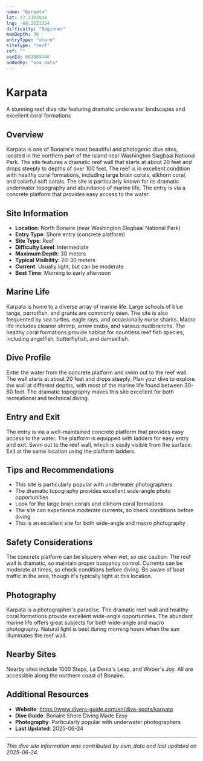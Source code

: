```yaml
---
name: "Karpata"
lat: 12.2192934
lng: -68.3521324
difficulty: "Beginner"
maxDepth: 30
entryType: "shore"
siteType: "reef"
ref: ""
osmId: 663869440
addedBy: "osm_data"
---
```



# Karpata

A stunning reef dive site featuring dramatic underwater landscapes and excellent coral formations

## Overview
Karpata is one of Bonaire's most beautiful and photogenic dive sites, located in the northern part of the island near Washington Slagbaai National Park. The site features a dramatic reef wall that starts at about 20 feet and drops steeply to depths of over 100 feet. The reef is in excellent condition with healthy coral formations, including large brain corals, elkhorn coral, and colorful soft corals. The site is particularly known for its dramatic underwater topography and abundance of marine life. The entry is via a concrete platform that provides easy access to the water.

## Site Information
- **Location**: North Bonaire (near Washington Slagbaai National Park)
- **Entry Type**: Shore entry (concrete platform)
- **Site Type**: Reef
- **Difficulty Level**: Intermediate
- **Maximum Depth**: 30 meters
- **Typical Visibility**: 20-30 meters
- **Current**: Usually light, but can be moderate
- **Best Time**: Morning to early afternoon

## Marine Life
Karpata is home to a diverse array of marine life. Large schools of blue tangs, parrotfish, and grunts are commonly seen. The site is also frequented by sea turtles, eagle rays, and occasionally nurse sharks. Macro life includes cleaner shrimp, arrow crabs, and various nudibranchs. The healthy coral formations provide habitat for countless reef fish species, including angelfish, butterflyfish, and damselfish.

## Dive Profile
Enter the water from the concrete platform and swim out to the reef wall. The wall starts at about 20 feet and drops steeply. Plan your dive to explore the wall at different depths, with most of the marine life found between 30-60 feet. The dramatic topography makes this site excellent for both recreational and technical diving.

## Entry and Exit
The entry is via a well-maintained concrete platform that provides easy access to the water. The platform is equipped with ladders for easy entry and exit. Swim out to the reef wall, which is easily visible from the surface. Exit at the same location using the platform ladders.

## Tips and Recommendations
- This site is particularly popular with underwater photographers
- The dramatic topography provides excellent wide-angle photo opportunities
- Look for the large brain corals and elkhorn coral formations
- The site can experience moderate currents, so check conditions before diving
- This is an excellent site for both wide-angle and macro photography

## Safety Considerations
The concrete platform can be slippery when wet, so use caution. The reef wall is dramatic, so maintain proper buoyancy control. Currents can be moderate at times, so check conditions before diving. Be aware of boat traffic in the area, though it's typically light at this location.

## Photography
Karpata is a photographer's paradise. The dramatic reef wall and healthy coral formations provide excellent wide-angle opportunities. The abundant marine life offers great subjects for both wide-angle and macro photography. Natural light is best during morning hours when the sun illuminates the reef wall.

## Nearby Sites
Nearby sites include 1000 Steps, La Denia's Leap, and Weber's Joy. All are accessible along the northern coast of Bonaire.

## Additional Resources
- **Website**: https://www.divers-guide.com/en/dive-spots/karpata
- **Dive Guide**: Bonaire Shore Diving Made Easy
- **Photography**: Particularly popular with underwater photographers
- **Last Updated**: 2025-06-24

---
*This dive site information was contributed by osm_data and last updated on 2025-06-24.* 